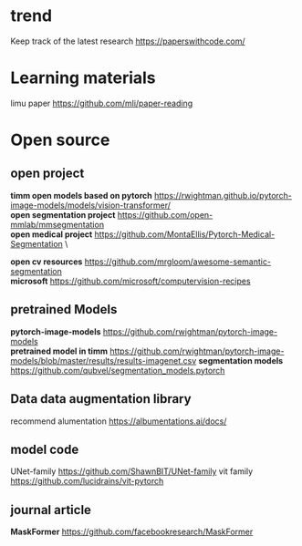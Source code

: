 

# trend
Keep track of the latest research https://paperswithcode.com/

# Learning materials
limu paper https://github.com/mli/paper-reading

# Open source
## open project
**timm open models based on pytorch** https://rwightman.github.io/pytorch-image-models/models/vision-transformer/ \
**open segmentation project** https://github.com/open-mmlab/mmsegmentation  \
**open medical project** https://github.com/MontaEllis/Pytorch-Medical-Segmentation \

**open cv resources** https://github.com/mrgloom/awesome-semantic-segmentation \
**microsoft** https://github.com/microsoft/computervision-recipes 

## pretrained Models
**pytorch-image-models** https://github.com/rwightman/pytorch-image-models \
**pretrained model in timm** https://github.com/rwightman/pytorch-image-models/blob/master/results/results-imagenet.csv
**segmentation models** https://github.com/qubvel/segmentation_models.pytorch

## Data data augmentation library
recommend alumentation https://albumentations.ai/docs/

## model code
UNet-family https://github.com/ShawnBIT/UNet-family
vit family https://github.com/lucidrains/vit-pytorch

## journal article
**MaskFormer** https://github.com/facebookresearch/MaskFormer

